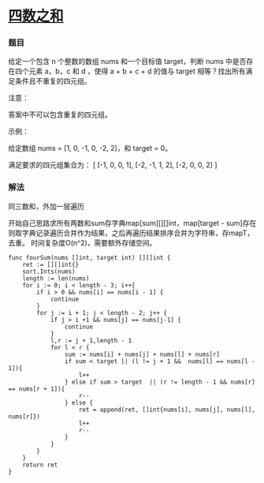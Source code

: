 # [四数之和](https://leetcode-cn.com/problems/4sum/)

### 题目

给定一个包含 n 个整数的数组 nums 和一个目标值 target，判断 nums 中是否存在四个元素 a，b，c 和 d ，使得 a + b + c + d 的值与 target 相等？找出所有满足条件且不重复的四元组。

注意：

答案中不可以包含重复的四元组。

示例：

给定数组 nums = [1, 0, -1, 0, -2, 2]，和 target = 0。

满足要求的四元组集合为：
[
  [-1,  0, 0, 1],
  [-2, -1, 1, 2],
  [-2,  0, 0, 2]
]

### 解法
 同三数和，外加一层遍历

 开始自己思路求所有两数和sum存字典map[sum][][]int，map[target - sum]存在则取字典记录遍历合并作为结果，之后再遍历结果排序合并为字符串，存mapT，去重。
 时间复杂度O(n^2)，需要额外存储空间。

```
func fourSum(nums []int, target int) [][]int {
	ret := [][]int{}
	sort.Ints(nums)
	length := len(nums)
	for i := 0; i < length - 3; i++{
		if i > 0 && nums[i] == nums[i - 1] {
			continue
		}
		for j := i + 1; j < length - 2; j++ {
			if j > i +1 && nums[j] == nums[j-1] {
				continue
			}
			l,r := j + 1,length - 1
			for l < r {
				sum := nums[i] + nums[j] + nums[l] + nums[r]
				if sum < target || (l != j + 1 &&  nums[l] == nums[l - 1]){
					l++
				} else if sum > target  || (r != length - 1 && nums[r] == nums[r + 1]){
					r--
				} else {
					ret = append(ret, []int{nums[i], nums[j], nums[l], nums[r]})
					l++
					r--
				}
			}
		}
	}
	return ret
}
```